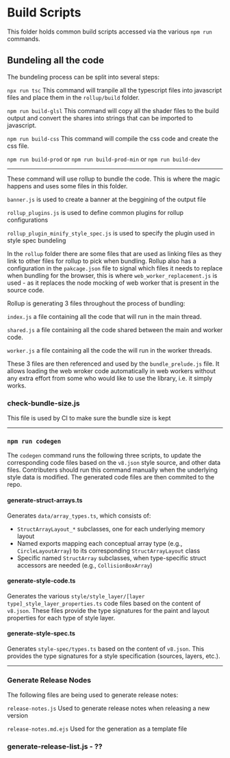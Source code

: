 # Build Scripts
This folder holds common build scripts accessed via the various `npm run` commands.

## Bundeling all the code

The bundeling process can be split into several steps:

`npx run tsc`
This command will tranpile all the typescript files into javascript files and place them in the `rollup/build` folder.

`npm run build-glsl`
This command will copy all the shader files to the build output and convert the shares into strings that can be imported to javascript.

`npm run build-css`
This command will compile the css code and create the css file.

`npm run build-prod` or `npm run build-prod-min` or `npm run build-dev`
<hr>
These command will use rollup to bundle the code. This is where the magic happens and uses some files in this folder.

`banner.js` is used to create a banner at the beggining of the output file

`rollup_plugins.js` is used to define common plugins for rollup configurations

`rollup_plugin_minify_style_spec.js` is used to specify the plugin used in style spec bundeling

In the `rollup` folder there are some files that are used as linking files as they link to other files for rollup to pick when bundling.
Rollup also has a configuration in the `pakcage.json` file to signal which files it needs to replace when bundling for the browser, this is where `web_worker_replacement.js` is used - as it replaces the node mocking of web worker that is present in the source code.

Rollup is generating 3 files throughout the process of bundling: 

`index.js` a file containing all the code that will run in the main thread. 

`shared.js` a file containing all the code shared between the main and worker code.

`worker.js` a file containing all the code the will run in the worker threads.

These 3 files are then referenced and used by the `bundle_prelude.js` file. It allows loading the web wroker code automatically in web workers without any extra effort from some who would like to use the library, i.e. it simply works.

### check-bundle-size.js
This file is used by CI to make sure the bundle size is kept 

<hr>

### `npm run codegen`
The `codegen` command runs the following three scripts, to update the corresponding code files based on the `v8.json` style source, and other data files. Contributers should run this command manually when the underlying style data is modified. The generated code files are then commited to the repo.
#### generate-struct-arrays.ts		
Generates `data/array_types.ts`, which consists of:
 - `StructArrayLayout_*` subclasses, one for each underlying memory layout
 - Named exports mapping each conceptual array type (e.g., `CircleLayoutArray`) to its corresponding `StructArrayLayout` class
 - Specific named `StructArray` subclasses, when type-specific struct accessors are needed (e.g., `CollisionBoxArray`)
#### generate-style-code.ts			
Generates the various `style/style_layer/[layer type]_style_layer_properties.ts` code files based on the content of `v8.json`. These files provide the type signatures for the paint and layout properties for each type of style layer.
#### generate-style-spec.ts			
Generates `style-spec/types.ts` based on the content of `v8.json`. This provides the type signatures for a style specification (sources, layers, etc.).
<hr>

### Generate Release Nodes
The following files are being used to generate release notes:

`release-notes.js` Used to generate release notes when releasing a new version

`release-notes.md.ejs` Used for the generation as a template file


### generate-release-list.js - ??